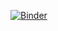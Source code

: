 [![Binder](https://mybinder.org/badge_logo.svg)](https://mybinder.org/v2/gh/fredericfoulonlycee/cesi/main?labpath=https%3A%2F%2Fgithub.com%2Ffredericfoulonlycee%2Fcesi%2Fblob%2Fmain%2FETS5_enonce.ipynb)
